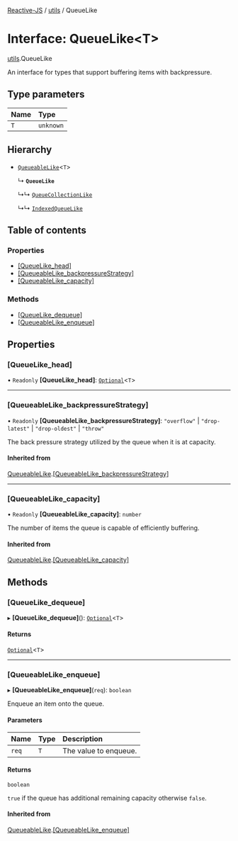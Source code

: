 [Reactive-JS](../README.md) / [utils](../modules/utils.md) / QueueLike

# Interface: QueueLike<T\>

[utils](../modules/utils.md).QueueLike

An interface for types that support buffering items with backpressure.

## Type parameters

| Name | Type |
| :------ | :------ |
| `T` | `unknown` |

## Hierarchy

- [`QueueableLike`](utils.QueueableLike.md)<`T`\>

  ↳ **`QueueLike`**

  ↳↳ [`QueueCollectionLike`](utils.QueueCollectionLike.md)

  ↳↳ [`IndexedQueueLike`](utils.IndexedQueueLike.md)

## Table of contents

### Properties

- [[QueueLike\_head]](utils.QueueLike.md#[queuelike_head])
- [[QueueableLike\_backpressureStrategy]](utils.QueueLike.md#[queueablelike_backpressurestrategy])
- [[QueueableLike\_capacity]](utils.QueueLike.md#[queueablelike_capacity])

### Methods

- [[QueueLike\_dequeue]](utils.QueueLike.md#[queuelike_dequeue])
- [[QueueableLike\_enqueue]](utils.QueueLike.md#[queueablelike_enqueue])

## Properties

### [QueueLike\_head]

• `Readonly` **[QueueLike\_head]**: [`Optional`](../modules/functions.md#optional)<`T`\>

___

### [QueueableLike\_backpressureStrategy]

• `Readonly` **[QueueableLike\_backpressureStrategy]**: ``"overflow"`` \| ``"drop-latest"`` \| ``"drop-oldest"`` \| ``"throw"``

The back pressure strategy utilized by the queue when it is at capacity.

#### Inherited from

[QueueableLike](utils.QueueableLike.md).[[QueueableLike_backpressureStrategy]](utils.QueueableLike.md#[queueablelike_backpressurestrategy])

___

### [QueueableLike\_capacity]

• `Readonly` **[QueueableLike\_capacity]**: `number`

The number of items the queue is capable of efficiently buffering.

#### Inherited from

[QueueableLike](utils.QueueableLike.md).[[QueueableLike_capacity]](utils.QueueableLike.md#[queueablelike_capacity])

## Methods

### [QueueLike\_dequeue]

▸ **[QueueLike_dequeue]**(): [`Optional`](../modules/functions.md#optional)<`T`\>

#### Returns

[`Optional`](../modules/functions.md#optional)<`T`\>

___

### [QueueableLike\_enqueue]

▸ **[QueueableLike_enqueue]**(`req`): `boolean`

Enqueue an item onto the queue.

#### Parameters

| Name | Type | Description |
| :------ | :------ | :------ |
| `req` | `T` | The value to enqueue. |

#### Returns

`boolean`

`true` if the queue has additional remaining capacity otherwise `false`.

#### Inherited from

[QueueableLike](utils.QueueableLike.md).[[QueueableLike_enqueue]](utils.QueueableLike.md#[queueablelike_enqueue])
